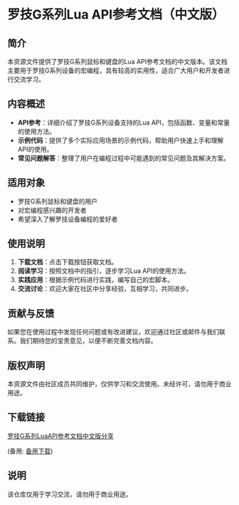 # 罗技G系列Lua API参考文档（中文版）

## 简介
本资源文件提供了罗技G系列鼠标和键盘的Lua API参考文档的中文版本。该文档主要用于罗技G系列设备的宏编程，具有较高的实用性，适合广大用户和开发者进行交流学习。

## 内容概述
- **API参考**：详细介绍了罗技G系列设备支持的Lua API，包括函数、变量和常量的使用方法。
- **示例代码**：提供了多个实际应用场景的示例代码，帮助用户快速上手和理解API的使用。
- **常见问题解答**：整理了用户在编程过程中可能遇到的常见问题及其解决方案。

## 适用对象
- 罗技G系列鼠标和键盘的用户
- 对宏编程感兴趣的开发者
- 希望深入了解罗技设备编程的爱好者

## 使用说明
1. **下载文档**：点击下载按钮获取文档。
2. **阅读学习**：按照文档中的指引，逐步学习Lua API的使用方法。
3. **实践应用**：根据示例代码进行实践，编写自己的宏脚本。
4. **交流讨论**：欢迎大家在社区中分享经验，互相学习，共同进步。

## 贡献与反馈
如果您在使用过程中发现任何问题或有改进建议，欢迎通过社区或邮件与我们联系。我们期待您的宝贵意见，以便不断完善文档内容。

## 版权声明
本资源文件由社区成员共同维护，仅供学习和交流使用。未经许可，请勿用于商业用途。

## 下载链接
[罗技G系列LuaAPI参考文档中文版分享](https://pan.quark.cn/s/fc7222e7c78d) 

(备用: [备用下载](https://pan.baidu.com/s/1MFbXUi4wKjQAfXF0HKZRgA?pwd=1234))

## 说明

该仓库仅用于学习交流，请勿用于商业用途。
